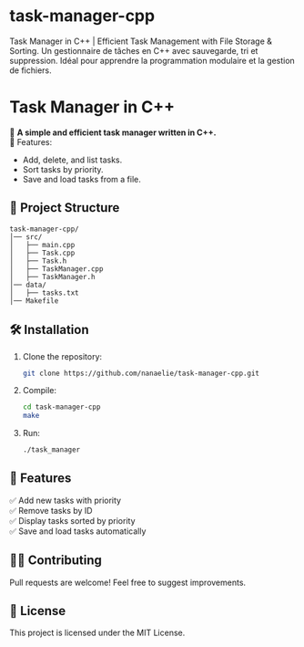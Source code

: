 # task-manager-cpp
Task Manager in C++ | Efficient Task Management with File Storage &amp; Sorting.
Un gestionnaire de tâches en C++ avec sauvegarde, tri et suppression. Idéal pour apprendre la programmation modulaire et la gestion de fichiers.

# Task Manager in C++

🚀 **A simple and efficient task manager written in C++.**  
🔹 Features:
- Add, delete, and list tasks.
- Sort tasks by priority.
- Save and load tasks from a file.

## 📂 Project Structure
```
task-manager-cpp/
│── src/
│   ├── main.cpp
│   ├── Task.cpp
│   ├── Task.h
│   ├── TaskManager.cpp
│   ├── TaskManager.h
│── data/
│   ├── tasks.txt
│── Makefile
```

## 🛠️ Installation
1. Clone the repository:
   ```bash
   git clone https://github.com/nanaelie/task-manager-cpp.git
   ```
2. Compile:
   ```bash
   cd task-manager-cpp
   make
   ```
3. Run:
   ```bash
   ./task_manager
   ```

## 📌 Features
✅ Add new tasks with priority  
✅ Remove tasks by ID  
✅ Display tasks sorted by priority  
✅ Save and load tasks automatically  

## 👨‍💻 Contributing
Pull requests are welcome! Feel free to suggest improvements.

## 📜 License
This project is licensed under the MIT License.
